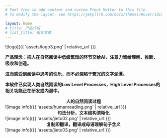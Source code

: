 ```yaml
---
# Feel free to add content and custom Front Matter to this file.
# To modify the layout, see https://jekyllrb.com/docs/themes/#overriding-theme-defaults

layout: home
# title: 产品介绍
# list_title: 相关文章
---
```

![logo]({{ 'assets/logo3.png' | relative_url }})


**产品理念：把人在自然阅读中低级繁琐的环节交给AI，注意力留给理解、推断、吸收和创造。**

**进而感受到阅读中思考的快乐，而不必深陷于繁冗的文字泥潭。**

**本软件已实现人类自然阅读的Low Level Processes，High Level Processes的相关功能正在研发或内测中。**

<div align="center"><b>人的自然阅读过程</b></div>
![image info]({{ 'assets/humanreading.png' | relative_url }})
<br/>
<div align="center"><b>句法分析，文本结构清晰化</b></div>
![image info]({{ 'assets/jietu02.png' | relative_url }})   
<br/>
<div align="center"><b>复制即翻译，翻译成母语理解句子含义</b></div>
![image info]({{ 'assets/jietu03.png' | relative_url }})   